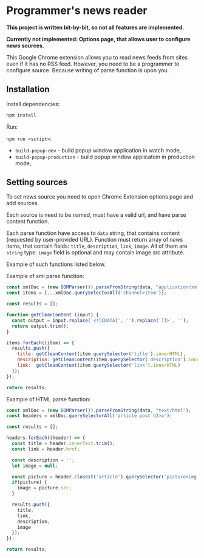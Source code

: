 # Programmer's news reader

**This project is written bit-by-bit, so not all features are implemented.**

**Currently not implemented: Options page, that allows user to configure news sources.**

This Google Chrome extension allows you to read news feeds from sites even
if it has no RSS feed. However, you need to be a programmer to configure source.
Because writing of parse function is upon you.

## Installation

Install dependencies:

```bash
npm install
```

Run:

`npm run <script>`:

- `build-popup-dev` - build popup window application in watch mode,
- `build-popup-production` - build popup window applicatoin in production mode,

## Setting sources

To set news source you need to open Chrome Extension options page and add
sources.

Each source is need to be named, must have a valid url, and have parse content
function.

Each parse function have access to `data` string, that contains content
(requested by user-provided URL). Function must return array of *news*
items, that contain fields: `title`, `description`, `link`, `image`.
All of them are `string` type. `image` field is optional and may contain image
src attribute.

Example of such functions listed below.

Example of xml parse function:
```js
const xmlDoc = (new DOMParser()).parseFromString(data, "application/xml");
const items = [...xmlDoc.querySelectorAll('channel>item')];

const results = [];

function getCleanContent (input) {
  const output = input.replace('<![CDATA[', '').replace(']]>', '');
  return output.trim();
}

items.forEach((item) => {
  results.push({
    title: getCleanContent(item.querySelector('title').innerHTML),
    description: getCleanContent(item.querySelector('description').innerHTML),
    link:  getCleanContent(item.querySelector('link').innerHTML)
  });
});

return results;
```

Example of HTML parse function:
```js
const xmlDoc = (new DOMParser()).parseFromString(data, "text/html");
const headers = xmlDoc.querySelectorAll('article.post h2>a');

const results = [];

headers.forEach((header) => {
  const title = header.innerText.trim();
  const link = header.href;

  const description = '';
  let image = null;

  const picture = header.closest('article').querySelector('picture>img');
  if(picture) {
    image = picture.src;
  }

  results.push({
    title,
    link,
    description,
    image
  });
});

return results;
```
